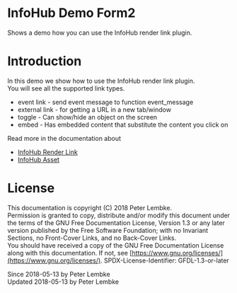 # InfoHub Demo Form2

Shows a demo how you can use the InfoHub render link plugin.

# Introduction

In this demo we show how to use the InfoHub render link plugin.  
You will see all the supported link types.

- event link - send event message to function event_message
- external link - for getting a URL in a new tab/window
- toggle - Can show/hide an object on the screen
- embed - Has embedded content that substitute the content you click on

Read more in the documentation about

- [InfoHub Render Link](plugin,infohub_render_link)
- [InfoHub Asset](plugin,infohub_asset)

# License

This documentation is copyright (C) 2018 Peter Lembke.  
Permission is granted to copy, distribute and/or modify this document under the terms of the GNU Free Documentation
License, Version 1.3 or any later version published by the Free Software Foundation; with no Invariant Sections, no
Front-Cover Links, and no Back-Cover Links.  
You should have received a copy of the GNU Free Documentation License along with this documentation. If not,
see [https://www.gnu.org/licenses/](https://www.gnu.org/licenses/). SPDX-License-Identifier: GFDL-1.3-or-later

Since 2018-05-13 by Peter Lembke  
Updated 2018-05-13 by Peter Lembke  
